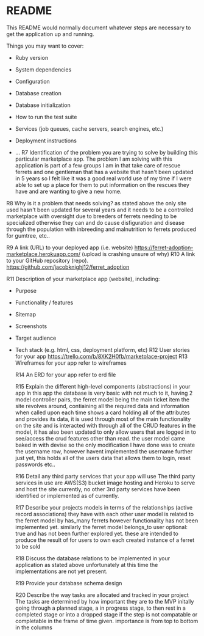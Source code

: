 # README

This README would normally document whatever steps are necessary to get the
application up and running.

Things you may want to cover:

- Ruby version

- System dependencies

- Configuration

- Database creation

- Database initialization

- How to run the test suite

- Services (job queues, cache servers, search engines, etc.)

- Deployment instructions

- ...
  R7 Identification of the problem you are trying to solve by building this particular marketplace app.
  The problem I am solving with this application is part of a few groups I am in that take care of rescue ferrets
  and one gentleman that has a website that hasn't been updated in 5 years so I felt like it was a good real world use
  of my time if I were able to set up a place for them to put information on the rescues they have and are wanting to give a new home.

R8 Why is it a problem that needs solving?
as stated above the only site used hasn't been updated for several years and it needs to be a controlled marketplace with oversight
due to breeders of ferrets needing to be specialized otherwise they can and do cause disfiguration and disease through the population with
inbreeding and malnutrition to ferrets produced for gumtree, etc..

R9 A link (URL) to your deployed app (i.e. website)
https://ferret-adoption-marketplace.herokuapp.com/ (upload is crashing unsure of why)
R10 A link to your GitHub repository (repo).
https://github.com/jacobknighj12/ferret_adoption


  R11 Description of your marketplace app (website), including:
- Purpose
- Functionality / features
- Sitemap
- Screenshots
- Target audience
- Tech stack (e.g. html, css, deployment platform, etc)
  R12 User stories for your app
  https://trello.com/b/8XK2H0fb/marketplace-project
  R13 Wireframes for your app
  refer to wireframes
  
  R14 An ERD for your app
  refer to erd file
  
  R15 Explain the different high-level components (abstractions) in your app
  In this app the database is very basic with not much to it, having 2 model controller pairs, the ferret model being the main ticket item the site revolves around, contiaining all the required data and information when called upon each time shows a card holding all of the attributes and provides its data, it is used through most of the main functionality on the site and is interacted with through all of the CRUD features in the model, it has also been updated to only allow users that are logged in to see/access the crud features other than read.
  the user model came baked in with devise so the only modification I have done was to create the username row, however havent implemented the username further just yet, this holds all of the users data that allows them to login, reset passwords etc.. 

  R16 Detail any third party services that your app will use
  The third party services in use are AWS(S3) bucket image hosting and Heroku to serve and host the site currently, no other 3rd party services have been identified or implemented as of currently.

  R17 Describe your projects models in terms of the relationships (active record associations) they have with each other
  user model is related to the ferret model by has_many ferrets however functionality has not been implemented yet.
  similarly the ferret model belongs_to user optional: true and has not been further explored yet. these are intended to produce the result of for users to own each created instance of a ferret to be sold

  R18 Discuss the database relations to be implemented in your application
  as stated above unfortunately at this time the implementations are not yet present.

  R19 Provide your database schema design

  R20 Describe the way tasks are allocated and tracked in your project
  The tasks are determined by how important they are to the MVP initally going through a planned stage, a in progress stage, to then rest in a completed stage or into a dropped stage if the
  step is not compatable or completable in the frame of time given. importance is from top to bottom in the columns
